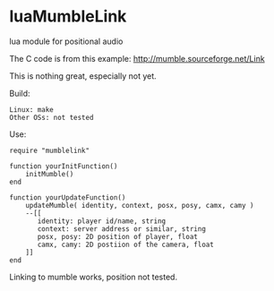luaMumbleLink
=============

lua module for positional audio

The C code is from this example: http://mumble.sourceforge.net/Link


This is nothing great, especially not yet.


Build:

    Linux: make
    Other OSs: not tested

Use:


    require "mumblelink"
    
    function yourInitFunction()
        initMumble()
    end
    
    function yourUpdateFunction()
        updateMumble( identity, context, posx, posy, camx, camy )
        --[[
           identity: player id/name, string
           context: server address or similar, string
           posx, posy: 2D position of player, float
           camx, camy: 2D postiion of the camera, float
        ]]
    end

Linking to mumble works, position not tested.
